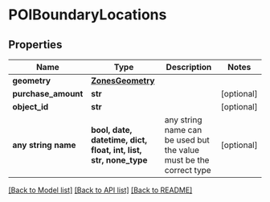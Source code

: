 # POIBoundaryLocations


## Properties
Name | Type | Description | Notes
------------ | ------------- | ------------- | -------------
**geometry** | [**ZonesGeometry**](ZonesGeometry.md) |  | 
**purchase_amount** | **str** |  | [optional] 
**object_id** | **str** |  | [optional] 
**any string name** | **bool, date, datetime, dict, float, int, list, str, none_type** | any string name can be used but the value must be the correct type | [optional]

[[Back to Model list]](../README.md#documentation-for-models) [[Back to API list]](../README.md#documentation-for-api-endpoints) [[Back to README]](../README.md)


